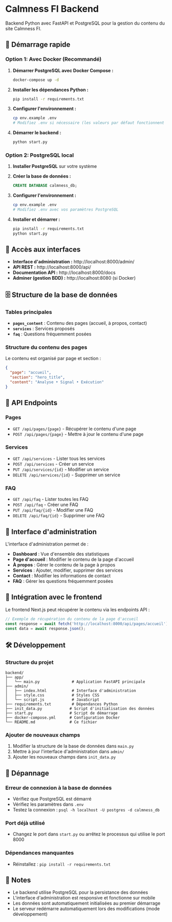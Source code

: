 # Calmness FI Backend

Backend Python avec FastAPI et PostgreSQL pour la gestion du contenu du site Calmness FI.

## 🚀 Démarrage rapide

### Option 1: Avec Docker (Recommandé)

1. **Démarrer PostgreSQL avec Docker Compose :**
   ```bash
   docker-compose up -d
   ```

2. **Installer les dépendances Python :**
   ```bash
   pip install -r requirements.txt
   ```

3. **Configurer l'environnement :**
   ```bash
   cp env.example .env
   # Modifiez .env si nécessaire (les valeurs par défaut fonctionnent avec Docker)
   ```

4. **Démarrer le backend :**
   ```bash
   python start.py
   ```

### Option 2: PostgreSQL local

1. **Installer PostgreSQL** sur votre système
2. **Créer la base de données :**
   ```sql
   CREATE DATABASE calmness_db;
   ```

3. **Configurer l'environnement :**
   ```bash
   cp env.example .env
   # Modifiez .env avec vos paramètres PostgreSQL
   ```

4. **Installer et démarrer :**
   ```bash
   pip install -r requirements.txt
   python start.py
   ```

## 📱 Accès aux interfaces

- **Interface d'administration :** http://localhost:8000/admin/
- **API REST :** http://localhost:8000/api/
- **Documentation API :** http://localhost:8000/docs
- **Adminer (gestion BDD) :** http://localhost:8080 (si Docker)

## 🗄️ Structure de la base de données

### Tables principales

- **`pages_content`** : Contenu des pages (accueil, à propos, contact)
- **`services`** : Services proposés
- **`faq`** : Questions fréquemment posées

### Structure du contenu des pages

Le contenu est organisé par page et section :

```json
{
  "page": "accueil",
  "section": "hero_title",
  "content": "Analyse • Signal • Exécution"
}
```

## 🔧 API Endpoints

### Pages
- `GET /api/pages/{page}` - Récupérer le contenu d'une page
- `POST /api/pages/{page}` - Mettre à jour le contenu d'une page

### Services
- `GET /api/services` - Lister tous les services
- `POST /api/services` - Créer un service
- `PUT /api/services/{id}` - Modifier un service
- `DELETE /api/services/{id}` - Supprimer un service

### FAQ
- `GET /api/faq` - Lister toutes les FAQ
- `POST /api/faq` - Créer une FAQ
- `PUT /api/faq/{id}` - Modifier une FAQ
- `DELETE /api/faq/{id}` - Supprimer une FAQ

## 🎨 Interface d'administration

L'interface d'administration permet de :

- **Dashboard** : Vue d'ensemble des statistiques
- **Page d'accueil** : Modifier le contenu de la page d'accueil
- **À propos** : Gérer le contenu de la page à propos
- **Services** : Ajouter, modifier, supprimer des services
- **Contact** : Modifier les informations de contact
- **FAQ** : Gérer les questions fréquemment posées

## 🔄 Intégration avec le frontend

Le frontend Next.js peut récupérer le contenu via les endpoints API :

```javascript
// Exemple de récupération du contenu de la page d'accueil
const response = await fetch('http://localhost:8000/api/pages/accueil');
const data = await response.json();
```

## 🛠️ Développement

### Structure du projet

```
backend/
├── app/
│   └── main.py              # Application FastAPI principale
├── admin/
│   ├── index.html           # Interface d'administration
│   ├── style.css            # Styles CSS
│   └── script.js            # JavaScript
├── requirements.txt         # Dépendances Python
├── init_data.py            # Script d'initialisation des données
├── start.py                # Script de démarrage
├── docker-compose.yml      # Configuration Docker
└── README.md               # Ce fichier
```

### Ajouter de nouveaux champs

1. Modifier la structure de la base de données dans `main.py`
2. Mettre à jour l'interface d'administration dans `admin/`
3. Ajouter les nouveaux champs dans `init_data.py`

## 🐛 Dépannage

### Erreur de connexion à la base de données
- Vérifiez que PostgreSQL est démarré
- Vérifiez les paramètres dans `.env`
- Testez la connexion : `psql -h localhost -U postgres -d calmness_db`

### Port déjà utilisé
- Changez le port dans `start.py` ou arrêtez le processus qui utilise le port 8000

### Dépendances manquantes
- Réinstallez : `pip install -r requirements.txt`

## 📝 Notes

- Le backend utilise PostgreSQL pour la persistance des données
- L'interface d'administration est responsive et fonctionne sur mobile
- Les données sont automatiquement initialisées au premier démarrage
- Le serveur redémarre automatiquement lors des modifications (mode développement)
